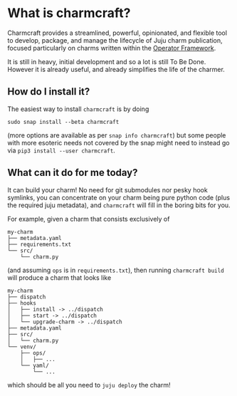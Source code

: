 # What is charmcraft?

Charmcraft provides a streamlined, powerful, opinionated, and flexible tool to
develop, package, and manage the lifecycle of Juju charm publication, focused
particularly on charms written within the [Operator Framework].

[Operator Framework]: https://pypi.org/project/ops/

It is still in heavy, initial development and so a lot is still To Be
Done. However it is already useful, and already simplifies the life of the
charmer.

## How do I install it?

The easiest way to install `charmcraft` is by doing

    sudo snap install --beta charmcraft

(more options are available as per `snap info charmcraft`) but some
people with more esoteric needs not covered by the snap might need to
instead go via `pip3 install --user charmcraft`.

## What can it do for me today?

It can build your charm! No need for git submodules nor pesky hook symlinks, you
can concentrate on your charm being pure python code (plus the required juju
metadata), and `charmcraft` will fill in the boring bits for you.

For example, given a charm that consists exclusively of

    my-charm
    ├── metadata.yaml
    ├── requirements.txt
    └── src/
        └── charm.py

(and assuming `ops` is in `requirements.txt`), then running `charmcraft build`
will produce a charm that looks like

    my-charm
    ├── dispatch
    ├── hooks
    │   ├── install -> ../dispatch
    │   ├── start -> ../dispatch
    │   └── upgrade-charm -> ../dispatch
    ├── metadata.yaml
    ├── src/
    │   └── charm.py
    └── venv/
        ├── ops/
        │   ├── ...
        └── yaml/
            └── ...

which should be all you need to `juju deploy` the charm!
